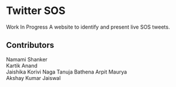 # Twitter SOS

Work In Progress
A website to identify and present live SOS tweets.

## Contributors

Namami Shanker  
Kartik Anand  
Jaishika Korivi
Naga Tanuja Bathena
Arpit Maurya <br>
Akshay Kumar Jaiswal
